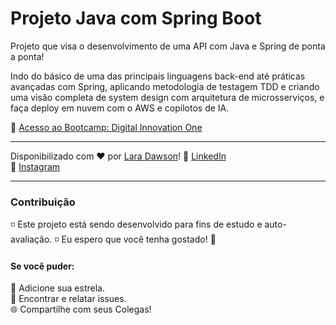 # Projeto Java com Spring Boot

Projeto que visa o desenvolvimento de uma API com Java e Spring de ponta a ponta!

Indo do básico de uma das principais linguagens back-end até práticas avançadas com Spring, aplicando metodologia de testagem TDD e criando uma visão completa de system design com arquitetura de microsserviços, e faça deploy em nuvem com o AWS e copilotos de IA.

📌 [Acesso ao Bootcamp: Digital Innovation One](https://web.dio.me/track/2e52ad2d-0a3b-4ade-a4ae-17830f528834?tab=about)

---

Disponibilizado com ♥ por [Lara Dawson](https://www.linkedin.com/in/lallooww/)!
👋 [LinkedIn](https://www.linkedin.com/in/lallooww/)<br />
🤳 [Instagram](https://www.instagram.com/lallooww/)

---

### Contribuição
◽ Este projeto está sendo desenvolvido para fins de estudo e auto-avaliação. 
◽ Eu espero que você tenha gostado! 👋
#### Se você puder:
🌟 Adicione sua estrela.<br />
🐛 Encontrar e relatar issues.<br />
🌐 Compartilhe com seus Colegas!<br />
